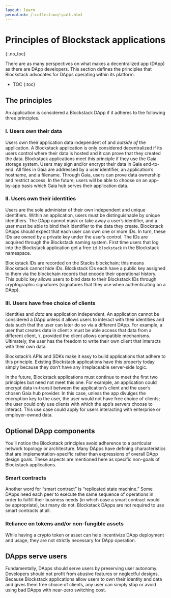 ```yaml
---
layout: learn
permalink: /:collection/:path.html
---
```

# Principles of Blockstack applications
{:.no_toc}

There are as many perspectives on what makes a decentralized app (DApp) as there
are DApp developers. This section defines the principles that Blockstack
advocates for DApps operating within its platform.

* TOC
{:toc}

## The principles

An application is considered a Blockstack DApp if it adheres to the following three principles.

### I. Users own their data

Users own their application data independent of and *outside of* the application. A Blockstack application is only considered decentralized if its users control where their data is hosted and it can prove that they created the data.
Blockstack applications meet this principle if they use the Gaia storage system. Users may sign and/or encrypt their data in Gaia end-to-end. All files in Gaia are addressed by a user identifier, an application’s hostname, and a filename. Through Gaia, users can prove data ownership and restrict access.
In the future, users will be able to choose on an app-by-app basis which Gaia hub serves their application data.

### II. Users own their identities

Users are the sole administer of their own independent and unique identifiers. Within an application, users must be distinguishable by unique identifiers. The DApp cannot mask or take away a user’s identifier, and a user must be able to bind their identifier to the data they create.
Blockstack DApps should expect that each user can own one or more IDs. In turn, these IDs are owned by a private key under the user’s control. The IDs are acquired through the Blockstack naming system. First time users that log into the Blockstack application get a free `id.blockstack` in the Blockstack namespace.

Blockstack IDs are recorded on the Stacks blockchain; this means Blockstack cannot hide IDs. Blockstack IDs each have a public key assigned to them via the blockchain records that encode their operational history. This public key allows users to bind data to their Blockstack IDs through cryptographic signatures (signatures that they use when authenticating on a DApp).

### III. Users have free choice of clients

Identities and *data* are application independent. An application cannot be considered a DApp unless it allows users to interact with their identities and data such that the user can later do so via a different DApp.
For example, a user that creates data in client `X` must be able access that data from a different client, `Y`, provided the client allows compatible mechanisms. Ultimately, the user has the freedom to write their own client that interacts with their own data.

Blockstack’s APIs and SDKs make it easy to build applications that adhere to this principle. Existing Blockstack applications have this property today simply because they don’t have any irreplaceable server-side logic.

In the future, Blockstack applications must continue to meet the first two principles but need not meet this one. For example, an application could encrypt data in-transit between the application’s client and the user’s chosen Gaia hub provider. In this case, unless the app divulges the encryption key to the user, the user would not have free choice of clients; the user could only use clients with which the app’s servers choose to interact. This use case could apply for users interacting with enterprise or employer-owned data.

## Optional DApp components

You’ll notice the Blockstack principles avoid adherence to a particular network topology or architecture. Many DApps have defining characteristics that are implementation-specific rather than expressions of overall DApp design goals. These aspects are mentioned here as specific non-goals of Blockstack applications.


### Smart contracts

Another word for “smart contract” is “replicated state machine.” Some DApps need each peer to execute the same sequence of operations in order to fulfill their business needs (in which case a smart contract would be appropriate), but many do not.
Blockstack DApps are not required to use smart contracts at all.

### Reliance on tokens and/or non-fungible assets

While having a crypto token or asset can help incentivize DApp deployment and usage, they are not strictly necessary for DApp operation.

## DApps serve users

Fundamentally, DApps should serve users by preserving user autonomy. Developers should not profit from abusive features or neglectful designs. Because Blockstack applications allow users to own their identity and data and gives them free choice of clients, any user can simply stop or avoid using bad DApps with near-zero switching cost.

